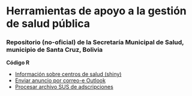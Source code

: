 # Herramientas de apoyo a la gestión de salud pública

### Repositorio (no-oficial) de la Secretaría Municipal de Salud, municipio de Santa Cruz, Bolivia




**Código R**
- [Información sobre centros de salud (shiny)](centros_salud/scz_info_cs.R)
- [Enviar anuncio por correo-e Outlook](enviar_correoe.R)
- [Procesar archivo SUS de adscripciones](generar_informe_mespasado.R)